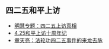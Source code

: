## 四二五和平上访

- [明慧专题：四二五上访真相](425-mh.md)
- [4.25和平上访十周年记](425-10zn.md)
- [章天亮：法轮功四二五事件的来龙去脉](425-zhang.md)

